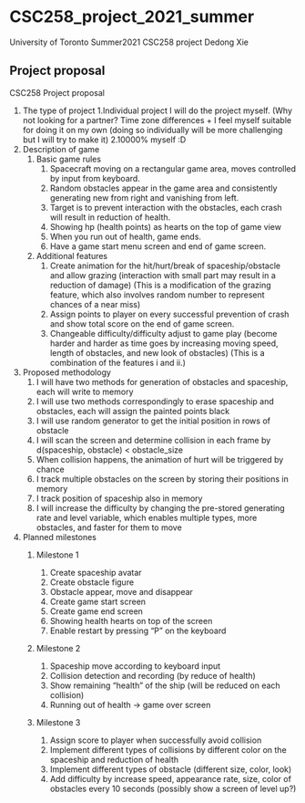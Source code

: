 # CSC258_project_2021_summer
University of Toronto 
Summer2021 CSC258 project
Dedong Xie

## Project proposal
CSC258 Project proposal

1.	The type of project
    1.Individual project
I will do the project myself.
(Why not looking for a partner? Time zone differences + I feel myself suitable for doing it on my own (doing so individually will be more challenging but I will try to make it)
    2.10000% myself :D
2.	Description of game
    1.	Basic game rules
        1.	Spacecraft moving on a rectangular game area, moves controlled by input from keyboard.
        2.	Random obstacles appear in the game area and consistently generating new from right and vanishing from left.
        3.	Target is to prevent interaction with the obstacles, each crash will result in reduction of health. 
        4.	Showing hp (health points) as hearts on the top of game view
        5.	When you run out of health, game ends.
        6.	Have a game start menu screen and end of game screen.
    2.	Additional features
        1.	Create animation for the hit/hurt/break of spaceship/obstacle and allow grazing (interaction with small part may result in a reduction of damage) (This is a modification of the grazing feature, which also involves random number to represent chances of a near miss)
        2.	Assign points to player on every successful prevention of crash and show total score on the end of game screen.
        3.	Changeable difficulty/difficulty adjust to game play (become harder and harder as time goes by increasing moving speed, length of obstacles, and new look of obstacles) (This is a combination of the features i and ii.)
3.	Proposed methodology
    1.	I will have two methods for generation of obstacles and spaceship, each will write to memory
    2.	I will use two methods correspondingly to erase spaceship and obstacles, each will assign the painted points black
    3.	I will use random generator to get the initial position in rows of obstacle
    4.	I will scan the screen and determine collision in each frame by d(spaceship, obstacle) < obstacle_size
    5.	When collision happens, the animation of hurt will be triggered by chance
    6.	I track multiple obstacles on the screen by storing their positions in memory
    7.	I track position of spaceship also in memory
    8.	I will increase the difficulty by changing the pre-stored generating rate and level variable, which enables multiple types, more obstacles, and faster for them to move
4.	Planned milestones
    1.	Milestone 1
        1.	Create spaceship avatar
        2.	Create obstacle figure
        3.	Obstacle appear, move and disappear
        4.	Create game start screen
        5.	Create game end screen
        6.	Showing health hearts on top of the screen
        7.	Enable restart by pressing “P” on the keyboard

    2.	Milestone 2
        1.	Spaceship move according to keyboard input
        2.	Collision detection and recording (by reduce of health)
        3.	Show remaining “health” of the ship (will be reduced on each collision)
        4.	Running out of health -> game over screen

    3.	Milestone 3
        1.	Assign score to player when successfully avoid collision
        2.	Implement different types of collisions by different color on the spaceship and reduction of health
        3.	Implement different types of obstacle (different size, color, look)
        4.	Add difficulty by increase speed, appearance rate, size, color of obstacles every 10 seconds (possibly show a screen of level up?)
